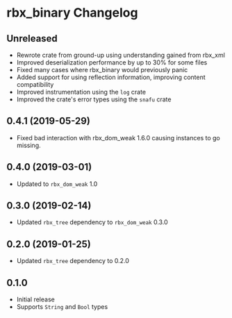 # rbx_binary Changelog

## Unreleased
* Rewrote crate from ground-up using understanding gained from rbx_xml
* Improved deserialization performance by up to 30% for some files
* Fixed many cases where rbx_binary would previously panic
* Added support for using reflection information, improving content compatibility
* Improved instrumentation using the `log` crate
* Improved the crate's error types using the `snafu` crate

## 0.4.1 (2019-05-29)
* Fixed bad interaction with rbx_dom_weak 1.6.0 causing instances to go missing.

## 0.4.0 (2019-03-01)
* Updated to `rbx_dom_weak` 1.0

## 0.3.0 (2019-02-14)
* Updated `rbx_tree` dependency to `rbx_dom_weak` 0.3.0

## 0.2.0 (2019-01-25)
* Updated `rbx_tree` dependency to 0.2.0

## 0.1.0
* Initial release
* Supports `String` and `Bool` types
